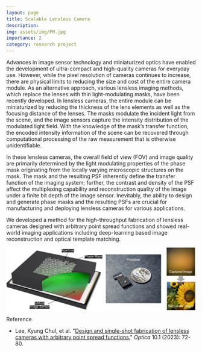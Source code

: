```yaml
---
layout: page
title: Scalable Lensless Camera
description: 
img: assets/img/PM.jpg
importance: 2
category: research project
---
```


Advances in image sensor technology and miniaturized optics have enabled the development of ultra-compact and high-quality cameras for everyday use. However, while the pixel resolution of cameras continues to increase, there are physical limits to reducing the size and cost of the entire camera module. As an alternative approach, various lensless imaging methods, which replace the lenses with thin light-modulating masks, have been recently developed. In lensless cameras, the entire module can be miniaturized by reducing the thickness of the lens elements as well as the focusing distance of the lenses. The masks modulate the incident light from the scene, and the image sensors capture the intensity distribution of the modulated light field. With the knowledge of the mask’s transfer function, the encoded intensity information of the scene can be recovered through computational processing of the raw measurement that is otherwise unidentifiable.



In these lensless cameras, the overall field of view (FOV) and image quality are primarily determined by the light modulating properties of the phase mask originating from the locally varying microscopic structures on the mask. The mask and the resulting PSF inherently define the transfer function of the imaging system; further, the contrast and density of the PSF affect the multiplexing capability and reconstruction quality of the image under a finite bit depth of the image sensor. Inevitably, the ability to design and generate phase masks and the resulting PSFs are crucial for manufacturing and deploying lensless cameras for various applications.



We developed a method for the high-throughput fabrication of lensless cameras designed with arbitrary point spread functions and showed real-world imaging applications including deep-learning based image reconstruction and optical template matching.

<center>
  <img src="../assets/img/lensless_camera.jpg" alt="lensless_camera" align="center" style="zoom:50%;" /></center>



Reference

* Lee, Kyung Chul, et al. "[Design and single-shot fabrication of lensless cameras with arbitrary point spread functions.](https://opg.optica.org/optica/fulltext.cfm?uri=optica-10-1-72&id=525050)" *Optica* 10.1 (2023): 72-80.

